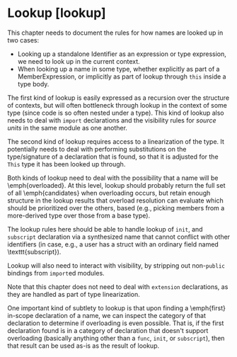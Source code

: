Lookup [lookup]
======

<div class=issue>

This chapter needs to document the rules for how names are looked up in two cases:


* Looking up a standalone Identifier as an expression or type expression, we need to look up in the current context.
* When looking up a name in some type, whether explicitly as part of a MemberExpression, or implicitly as part of lookup through `this` inside a type body.


The first kind of lookup is easily expressed as a recursion over the structure of contexts, but will often bottleneck through lookup in the context of some type (since code is so often nested under a type).
This kind of lookup also needs to deal with `import` declarations and the visibility rules for *source units* in the same module as one another.

The second kind of lookup requires access to a linearization of the type.
It potentially needs to deal with performing substitutions on the type/signature of a declaration that is found, so that it is adjusted for the `This` type it has been looked up through.

Both kinds of lookup need to deal with the possibility that a name will be \emph{overloaded}.
At this level, lookup should probably return the full set of all \emph{candidates} when overloading occurs, but retain enough structure in the lookup results that overload resolution can evaluate which should be prioritized over the others, based (e.g., picking members from a more-derived type over those from a base type).

The lookup rules here should be able to handle lookup of `init`, and `subscript` declaration via a synthesized name that cannot conflict with other identifiers (in case, e.g., a user has a struct with an ordinary field named \texttt{subscript}).

Lookup will also need to interact with visibility, by stripping out non-`public` bindings from `import`ed modules.

Note that this chapter does not need to deal with `extension` declarations, as they are handled as part of type linearization.

One important kind of subtlety to lookup is that upon finding a \emph{first} in-scope declaration of a name, we can inspect the category of that declaration to determine if overloading is even possible.
That is, if the first declaration found is in a category of declaration that doesn't support overloading (basically anything other than a `func`, `init`, or `subscript`), then that result can be used as-is as the result of lookup.

</div>
